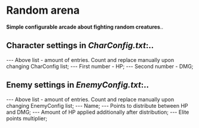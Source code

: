 # Random arena
 **Simple configurable arcade about fighting random creatures**..
 ## Character settings in *CharConfig.txt*:..
 --- Above list - amount of entries. Count and replace manually upon changing CharConfig list;
 --- First number - HP;
 --- Second number - DMG;
 ## Enemy settings in *EnemyConfig.txt*:..
 --- Above list - amount of entries. Count and replace manually upon changing EnemyConfig list;
 --- Name;
 --- Points to distribute between HP and DMG;
 --- Amount of HP applied additionally after distribution;
 --- Elite points multiplier;
